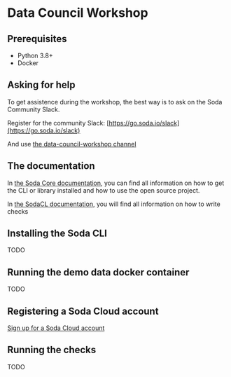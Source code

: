 # Data Council Workshop

## Prerequisites

* Python 3.8+
* Docker

## Asking for help

To get assistence during the workshop, the best way is to ask on the Soda Community Slack.

Register for the community Slack: [https://go.soda.io/slack](https://go.soda.io/slack)

And use [the data-council-workshop channel](https://soda-community.slack.com/archives/C0378BFA2P9)

## The documentation

In [the Soda Core documentation](https://docs.soda.io/soda-core/overview.html), you can find all information on how to get the CLI or library installed
and how to use the open source project.

In [the SodaCL documentation](https://docs.soda.io/soda-cl/row-count.html), you will find all information on how to write checks

## Installing the Soda CLI

TODO

## Running the demo data docker container

TODO

## Registering a Soda Cloud account

[Sign up for a Soda Cloud account](https://cloud.soda.io/signup)

## Running the checks

TODO
